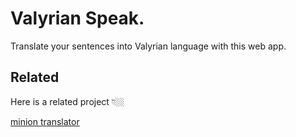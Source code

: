 # Valyrian Speak. 
Translate your sentences into Valyrian language with this web app.

## Related

Here is a related project 👇🏼

[minion translator](https://mininon.netlify.app/)